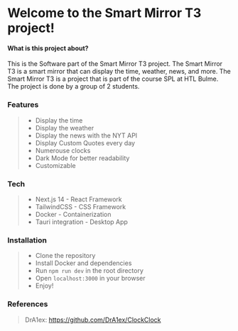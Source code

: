 

# Welcome to the Smart Mirror T3 project!
 
#### What is this project about?

This is the Software part of the Smart Mirror T3 project. The Smart Mirror T3 is a smart mirror that can display the time, weather, news, and more. The Smart Mirror T3 is a project that is part of the course SPL at HTL Bulme. The project is done by a group of 2 students.
  
           

### Features
> - Display the time
> - Display the weather
> - Display the news with the NYT API
> - Display Custom Quotes every day
> - Numerouse clocks 
> - Dark Mode for better readability
> - Customizable


### Tech
> - Next.js 14 - React Framework
> - TailwindCSS - CSS Framework
> - Docker - Containerization
> - Tauri integration - Desktop App

### Installation
> - Clone the repository
> - Install Docker and dependencies 
> - Run `npm run dev` in the root directory
> - Open `localhost:3000` in your browser
> - Enjoy!


### References 
> DrA1ex: https://github.com/DrA1ex/ClockClock 


